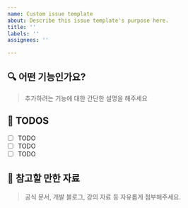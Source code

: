 ```yaml
---
name: Custom issue template
about: Describe this issue template's purpose here.
title: ''
labels: ''
assignees: ''

---
```


## 🔍 어떤 기능인가요?
>추가하려는 기능에 대한 간단한 설명을 해주세요

## 💬 TODOS
- [ ] TODO
- [ ] TODO
- [ ] TODO

## 📌 참고할 만한 자료
>공식 문서, 개발 블로그, 강의 자료 등 자유롭게 첨부해주세요.
